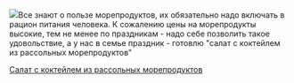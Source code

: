 <!--2025-06-20 12:44:46-->
<div class="yb">
  <div class="rss povarenok"><a href="https://www.povarenok.ru/recipes/show/182841/"><img src="https://www.povarenok.ru/data/cache/2025jun/19/55/3181841_86314-640x480.jpg"></a>Все знают о пользе морепродуктов, их обязательно надо включать в рацион питания человека. К сожалению цены на морепродукты высокие, тем не менее по праздникам - надо себе позволить такое удовольствие, а у нас в семье праздник - готовлю &quot;салат с коктейлем из рассольных морепродуктов&quot; <p class="titl"><a href="https://www.povarenok.ru/recipes/show/182841/">Салат с коктейлем из рассольных морепродуктов</a></p></div>
</div>
